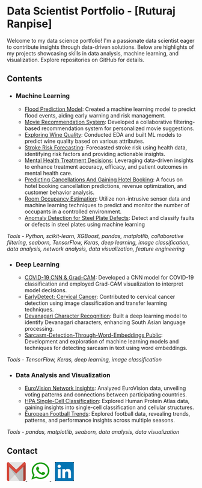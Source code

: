 # Data Scientist Portfolio - [Ruturaj Ranpise]

Welcome to my data science portfolio! I'm a passionate data scientist eager to contribute insights through data-driven solutions. Below are highlights of my projects showcasing skills in data analysis, machine learning, and visualization. Explore repositories on GitHub for details.

## Contents

- ### **Machine Learning**
  - [Flood Prediction Model](https://github.com/ruturaj0626/Flood-Prediction-Model): Created a machine learning model to predict flood events, aiding early warning and risk management.
  - [Movie Recommendation System](https://github.com/ruturaj0626/Movie_Recommendation_System): Developed a collaborative filtering-based recommendation system for personalized movie suggestions.
  - [Exploring Wine Quality](https://github.com/ruturaj0626/Exploring_Wine_Quality_EDA_ML): Conducted EDA and built ML models to predict wine quality based on various attributes.
  - [Stroke Risk Forecasting](https://github.com/ruturaj0626/Forecasting-Stroke-Risk_An-In-Depth-Analysis): Forecasted stroke risk using health data, identifying risk factors and providing actionable insights.
  - [Mental Health Treatment Decisions](https://github.com/ruturaj0626/Mental-Health-Treatment-Decisions-Using-ML): Leveraging data-driven insights to enhance treatment accuracy, efficacy, and patient outcomes in mental health care.
  - [Predicting Cancellations And Gaining Hotel Booking](https://github.com/ruturaj0626/Predicting-Cancellations-And-Gaining-Hotel-Booking): A focus on hotel booking cancellation predictions, revenue optimization, and customer behavior analysis.
  - [Room Occupancy Estimation](https://github.com/ruturaj0626/Room-Occupancy-Estimation): Utilize non-intrusive sensor data and machine learning techniques to predict and monitor the number of occupants in a controlled environment.
  - [Anomaly Detection for Steel Plate Defects](https://github.com/ruturaj0626/Anomaly-Detection-for-Steel-Plate-Defects): Detect and classify faults or defects in steel plates using machine learning
    
*Tools - Python, scikit-learn, XGBoost, pandas, matplotlib, collaborative filtering, seaborn, TensorFlow, Keras, deep learning, image classification, data analysis, network analysis, data visualization, feature engineering*

- ### **Deep Learning**
  - [COVID-19 CNN & Grad-CAM](https://github.com/ruturaj0626/COVID-19-CNN-Grad-CAM-Visualization): Developed a CNN model for COVID-19 classification and employed Grad-CAM visualization to interpret model decisions.
  - [EarlyDetect: Cervical Cancer](https://github.com/ruturaj0626/EarlyDetect-Cervical-Cancer-Screening-Baseline): Contributed to cervical cancer detection using image classification and transfer learning techniques.
  - [Devanagari Character Recognition](https://github.com/ruturaj0626/Deep-Learning-Identify-Devanagari-Character): Built a deep learning model to identify Devanagari characters, enhancing South Asian language processing.
  - [Sarcasm-Detection-Through-Word-Embeddings Public](https://github.com/ruturaj0626/Sarcasm-Detection-Through-Word-Embeddings): Development and exploration of machine learning models and techniques for detecting sarcasm in text using word embeddings.

*Tools - TensorFlow, Keras, deep learning, image classification*

- ### **Data Analysis and Visualization**
  - [EuroVision Network Insights](https://github.com/ruturaj0626/EuroVision-Network-Insights-Unveiling-Connections): Analyzed EuroVision data, unveiling voting patterns and connections between participating countries.
  - [HPA Single-Cell Classification](https://github.com/ruturaj0626/EDA-For-HPA-Single-Cell-Classification): Explored Human Protein Atlas data, gaining insights into single-cell classification and cellular structures.
  - [European Football Trends](https://github.com/ruturaj0626/Exploring-European-Football-Trends-2012-2023): Explored football data, revealing trends, patterns, and performance insights across multiple seasons.

*Tools - pandas, matplotlib, seaborn, data analysis, data visualization*

## Contact

<p>
  <a href="mailto:ruturaj26201@gmail.com" style="margin-right: 10px;">
    <img src="https://github.com/ruturaj0626/Data-Science-Portfolio/blob/main/email.png" alt="Email" width="50" height="50">
  </a>  

  <a href="https://wa.me/919579411956" style="margin-right: 10px;">
    <img src="https://github.com/ruturaj0626/Data-Science-Portfolio/blob/main/wa.png" alt="WhatsApp" width="50" height="50">
  </a>  

  <a href="https://www.linkedin.com/in/ruturaj-ranpise/">
    <img src="https://github.com/ruturaj0626/Data-Science-Portfolio/blob/main/LinkedIn.jpg" alt="LinkedIn" width="50" height="50">
  </a>  
</p>





<!-- Replace with actual website URL -->
<!-- 
<a href="https://www.yourwebsite.com"> 
  <img src="https://github.com/ruturaj0626/Data-Science-Portfolio/blob/main/Website.png" alt="Website" width="30" height="30">
</a> -->
